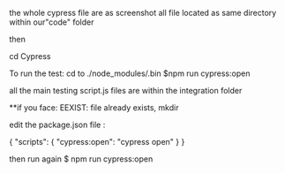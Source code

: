 the whole cypress file are as screenshot all file located as same directory within our"code" folder

then

cd Cypress

To run the test: cd to ./node_modules/.bin $npm run cypress:open

all the main testing script.js files are within the integration folder

**if you face: EEXIST: file already exists, mkdir

edit the package.json file :

{ "scripts": { "cypress:open": "cypress open" } }

then run again $ npm run cypress:open
